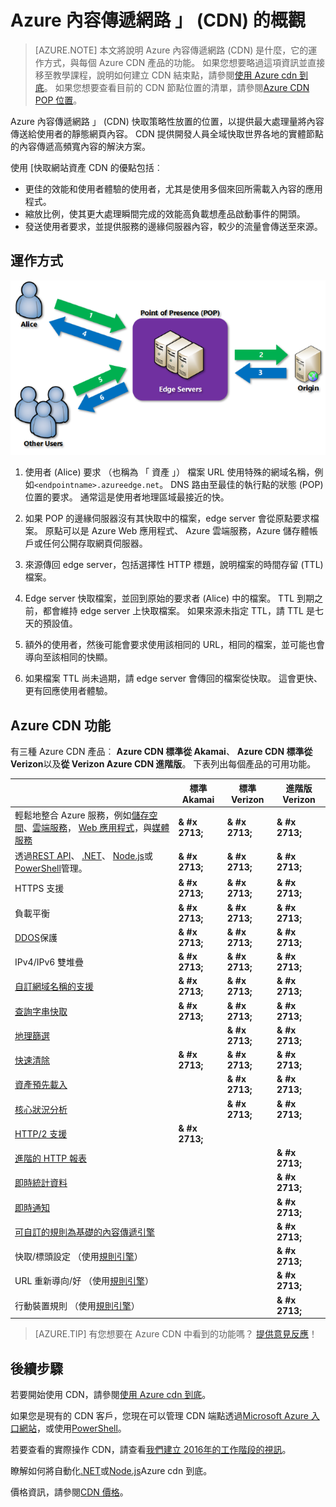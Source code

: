 <properties
    pageTitle="Azure CDN 概觀 |Microsoft Azure"
    description="瞭解什麼 Azure 內容傳遞網路 」 (CDN)，以及如何使用它來進行高頻寬內容快取 blob 和靜態內容。"
    services="cdn"
    documentationCenter=""
    authors="camsoper"
    manager="erikre"
    editor=""/>

<tags
    ms.service="cdn"
    ms.workload="tbd"
    ms.tgt_pltfrm="na"
    ms.devlang="na"
    ms.topic="hero-article"
    ms.date="09/30/2016"
    ms.author="casoper"/>

# <a name="overview-of-the-azure-content-delivery-network-cdn"></a>Azure 內容傳遞網路 」 (CDN) 的概觀

> [AZURE.NOTE] 本文將說明 Azure 內容傳遞網路 (CDN) 是什麼，它的運作方式，與每個 Azure CDN 產品的功能。  如果您想要略過這項資訊並直接移至教學課程，說明如何建立 CDN 結束點，請參閱[使用 Azure cdn 到底](cdn-create-new-endpoint.md)。  如果您想要查看目前的 CDN 節點位置的清單，請參閱[Azure CDN POP 位置](cdn-pop-locations.md)。

Azure 內容傳遞網路 」 (CDN) 快取策略性放置的位置，以提供最大處理量將內容傳送給使用者的靜態網頁內容。  CDN 提供開發人員全域快取世界各地的實體節點的內容傳遞高頻寬內容的解決方案。 

使用 [快取網站資產 CDN 的優點包括︰

- 更佳的效能和使用者體驗的使用者，尤其是使用多個來回所需載入內容的應用程式。
- 縮放比例，使其更大處理瞬間完成的效能高負載想產品啟動事件的開頭。
- 發送使用者要求，並提供服務的邊緣伺服器內容，較少的流量會傳送至來源。


## <a name="how-it-works"></a>運作方式

![Cdn 到底概觀](./media/cdn-overview/cdn-overview.png)

1. 使用者 (Alice) 要求 （也稱為 「 資產 」） 檔案 URL 使用特殊的網域名稱，例如`<endpointname>.azureedge.net`。  DNS 路由至最佳的執行點的狀態 (POP) 位置的要求。  通常這是使用者地理區域最接近的快。

2. 如果 POP 的邊緣伺服器沒有其快取中的檔案，edge server 會從原點要求檔案。  原點可以是 Azure Web 應用程式、 Azure 雲端服務，Azure 儲存體帳戶或任何公開存取網頁伺服器。

3. 來源傳回 edge server，包括選擇性 HTTP 標題，說明檔案的時間存留 (TTL) 檔案。

4. Edge server 快取檔案，並回到原始的要求者 (Alice) 中的檔案。  TTL 到期之前，都會維持 edge server 上快取檔案。  如果來源未指定 TTL，請 TTL 是七天的預設值。

5. 額外的使用者，然後可能會要求使用該相同的 URL，相同的檔案，並可能也會導向至該相同的快顯。

6. 如果檔案 TTL 尚未過期，請 edge server 會傳回的檔案從快取。  這會更快、 更有回應使用者體驗。


## <a name="azure-cdn-features"></a>Azure CDN 功能

有三種 Azure CDN 產品︰ **Azure CDN 標準從 Akamai**、 **Azure CDN 標準從 Verizon**以及**從 Verizon Azure CDN 進階版**。  下表列出每個產品的可用功能。

|       | 標準 Akamai | 標準 Verizon | 進階版 Verizon |
|-------|-----------------|------------------|-----------------|
| 輕鬆地整合 Azure 服務，例如[儲存空間](cdn-create-a-storage-account-with-cdn.md)、[雲端服務](cdn-cloud-service-with-cdn.md)， [Web 應用程式](../app-service-web/cdn-websites-with-cdn.md)，與[媒體服務](../media-services/media-services-portal-manage-streaming-endpoints.md) | **& #x 2713;** | **& #x 2713;** | **& #x 2713;**|
| 透過[REST API](https://msdn.microsoft.com/library/mt634456.aspx)、 [.NET](./cdn-app-dev-net.md)、 [Node.js](./cdn-app-dev-node.md)或[PowerShell](./cdn-manage-powershell.md)管理。 | **& #x 2713;** | **& #x 2713;** | **& #x 2713;** |
| HTTPS 支援 | **& #x 2713;** | **& #x 2713;** | **& #x 2713;** |
| 負載平衡 | **& #x 2713;** | **& #x 2713;** | **& #x 2713;** |
| [DDOS](https://www.us-cert.gov/ncas/tips/ST04-015)保護 | **& #x 2713;** | **& #x 2713;** | **& #x 2713;** |
| IPv4/IPv6 雙堆疊 | **& #x 2713;** | **& #x 2713;** | **& #x 2713;** |
| [自訂網域名稱的支援](cdn-map-content-to-custom-domain.md) | **& #x 2713;** | **& #x 2713;** | **& #x 2713;** |
| [查詢字串快取](cdn-query-string.md) | **& #x 2713;** | **& #x 2713;** | **& #x 2713;** |
| [地理篩選](cdn-restrict-access-by-country.md) |  | **& #x 2713;** | **& #x 2713;** |
| [快速清除](cdn-purge-endpoint.md) | **& #x 2713;** | **& #x 2713;** | **& #x 2713;** |
| [資產預先載入](cdn-preload-endpoint.md) |  | **& #x 2713;** | **& #x 2713;** |
| [核心狀況分析](cdn-analyze-usage-patterns.md) |  | **& #x 2713;** | **& #x 2713;** |
| [HTTP/2 支援](https://msdn.microsoft.com/library/mt762901.aspx) | **& #x 2713;**  |  |  |
| [進階的 HTTP 報表](cdn-advanced-http-reports.md) | | | **& #x 2713;** |
| [即時統計資料](cdn-real-time-stats.md) | | | **& #x 2713;** |
| [即時通知](cdn-real-time-alerts.md) | | | **& #x 2713;** |
| [可自訂的規則為基礎的內容傳遞引擎](cdn-rules-engine.md) | | | **& #x 2713;** |
| 快取/標頭設定 （使用[規則引擎](cdn-rules-engine.md)）  | | | **& #x 2713;** |
| URL 重新導向/好 （使用[規則引擎](cdn-rules-engine.md)） | | | **& #x 2713;** |
| 行動裝置規則 （使用[規則引擎](cdn-rules-engine.md)）  | | | **& #x 2713;** |

>[AZURE.TIP] 有您想要在 Azure CDN 中看到的功能嗎？  [提供意見反應](https://feedback.azure.com/forums/169397-cdn)！ 

## <a name="next-steps"></a>後續步驟

若要開始使用 CDN，請參閱[使用 Azure cdn 到底](./cdn-create-new-endpoint.md)。

如果您是現有的 CDN 客戶，您現在可以管理 CDN 端點透過[Microsoft Azure 入口網站](https://portal.azure.com)，或使用[PowerShell](cdn-manage-powershell.md)。

若要查看的實際操作 CDN，請查看[我們建立 2016年的工作階段的視訊](https://azure.microsoft.com/documentation/videos/build-2016-leveraging-the-new-azure-cdn-apis-to-build-wicked-fast-applications/)。

瞭解如何將自動化[.NET](./cdn-app-dev-net.md)或[Node.js](./cdn-app-dev-node.md)Azure cdn 到底。

價格資訊，請參閱[CDN 價格](https://azure.microsoft.com/pricing/details/cdn/)。
